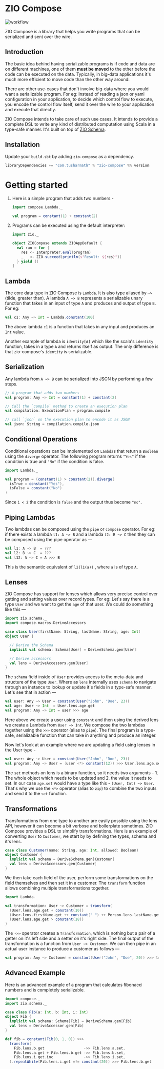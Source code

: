 # ZIO Compose

![workflow](https://github.com/tusharmath/graphql-compose/actions/workflows/ci.yml/badge.svg)

ZIO Compose is a library that helps you write programs that can be serialized and sent over the wire.

## Introduction

The basic idea behind having serializable programs is if code and data are on different machines, one of them **must be
moved** to the other before the code can be executed on the data.
Typically, in big-data applications it's much more efficient to move code than the other way around.

There are other use-cases that don't involve big-data where you would want a serializable program. For eg: Instead of
reading a json or yaml configuration in your application, to decide which control flow to execute, you encode the
control flow itself, send it over the wire to your application and execute that directly.

ZIO Compose intends to take care of such use cases. It intends to provide a complete DSL to write any kind of
distributed computation using Scala in a type-safe manner. It's built on top of [ZIO Schema].

[zio schema]: https://github.com/zio/zio-schema/pulls

## Installation

Update your `build.sbt` by adding `zio-compose` as a dependency.

```scala
libraryDependencies += "com.tusharmath" % "zio-compose" %% version
```

# Getting started

1. Here is a simple program that adds two numbers -

   ```scala
   import compose.Lambda._

   val program = constant(1) + constant(2)
   ```

2. Programs can be executed using the default interpreter:

   ```scala
   import zio._

   object ZIOCompose extends ZIOAppDefault {
     val run = for {
       res <- Interpreter.eval(program)
       _   <- ZIO.succeed(println(s"Result: ${res}"))
     } yield ()
   }
   ```

## Lambda

The core data type in ZIO Compose is `Lambda`. It is also type aliased by `~>` (tilde, greater than). A lambda `A ~> B`
represents a serializable unary function that takes in an input of type `A` and produces and output of type `B`. For eg:

```scala
val c1: Any ~> Int = Lambda.constant(100)
```

The above lambda `c1` is a function that takes in any input and produces an `Int` value.

Another example of lambda is `identity[A]` which like the scala's `identity` function, takes in a type `A` and returns
itself as output. The only difference is that zio-compose's `identity` is serializable.

## Serialization

Any lambda from `A ~> B` can be serialized into JSON by performing a few steps.

```scala
// A program that adds two numbers
val program: Any ~> Int = constant(1) + constant(2)

// Call the `compile` method to create an execution plan
val compilation: ExecutionPlan = program.compile

// call `json` on the execution plan to encode it as JSON
val json: String = compilation.compile.json
```

## Conditional Operations

Conditional operations can be implemented on `Lambda`s that return a `Boolean` using the `diverge` operator.
The following program returns `"Yes"` if the condition is true and `"No"` if the condition is false.

```scala
import Lambda._

val program = (constant(1) > constant(2)).diverge(
  isTrue = constant("Yes"),
  isFalse = constant("No")
)
```

Since `1 < 2` the condition is `false` and the output thus become `"no"`.

## Piping Lambdas

Two lambdas can be composed using the `pipe` or `compose` operator. For eg: if there exists a lambda `l1: A ~> B` and a
lambda `l2: B ~> C` then they can be composed using the pipe operator as —

```scala
val l1: A ~> B  = ???
val l2: B ~> C  = ???
val l12: A ~> C = A >>> B
```

This is the semantic equivalent of `l2(l1(a))` , where `a` is of type `A`.

## Lenses

ZIO Compose has support for lenses which allows very precise control over getting and setting values over record types.
For eg: Let's say there is a type `User` and we want to get the `age` of that user. We could do something like this —

```scala
import zio.schema._
import compose.macros.DeriveAccessors

case class User(firstName: String, lastName: String, age: Int)
object User {

  // Derive the Schema
  implicit val schema: Schema[User] = DeriveSchema.gen[User]

  // Derive accessors
  val lens = DeriveAccessors.gen[User]
}
```

The `schema` field inside of `User` provides access to the meta-data and structure of the type `User`.
Where as `lens` internally uses `schema` to navigate through an instance to lookup or update it's fields in a type-safe manner. Let's see that in action —

```scala
val user: Any ~> User = constant(User("John", "Doe", 23))
val age: User ~> Int  = User.lens.age.get
val program: Any ~> Int = user >>> age
```

Here above we create a user using `constant` and then using the derived lens we create a Lambda from `User ~> Int`.
We compose the two lambdas together using the `>>>` operator (alias to `pipe`).
The final program is a type-safe, serializable function that can take in anything and produce an integer.

Now let's look at an example where we are updating a field using lenses in the User type -

```scala
val user: Any ~> User = constant(User("John", "Doe", 23))
val program: Any ~> User = (user <*> constant(12)) >>> User.lens.age.set
```

The `set` methods on lens is a binary function, so it needs two arguments - 1. The whole object which needs to be updated and 2. the value it needs to set. In our case `age.set` would have a type like this - `(User, Int) ~> User`. That's why we use the `<*>` operator (alias to `zip`) to combine the two inputs and send it to the `set` function.

## Transformations

Transformations from one type to another are easily possible using the lens API, however it can become a bit verbose and boilerplate sometimes.
ZIO Compose provides a DSL to simplify transformations. Here is an example of converting `User` to `Customer`, we start by by defining the types, schema and it's lens.

```scala
case class Customer(name: String, age: Int, allowed: Boolean)
object Customer {
  implicit val schema = DeriveSchema.gen[Customer]
  val lens = DeriveAccessors.gen[Customer]
}
```

We then take each field of the user, perform some transformations on the field themselves and then set it in a customer.
The `transform` function allows combining multiple transformations together.

```scala
import Lambda._

val transformation: User ~> Customer = transform(
  (User.lens.age.get + constant(10))                                     ->> Customer.lens.age.set,
  (User.lens.firstName.get ++ constant(" ") ++ Person.lens.lastName.get) ->> Customer.lens.name.set,
  (User.lens.age.get > constant(18))                                     ->> Customer.lens.isAllowed.set,
)
```

The `->>` operator creates a `Transformation`, which is nothing but a pair of a getter on it's left side and a setter on it's right side.
The final output of the transformation is a function from `User ~> Customer`. We can then pipe in an actual user instance to produce a customer as follows —

```scala
val program: Any ~> Customer = constant(User("John", "Doe", 20)) >>> transformation
```

## Advanced Example

Here is an advanced example of a program that calculates fibonacci numbers and is completely serializable.

```scala
import compose._
import zio.schema._

case class Fib(a: Int, b: Int, i: Int)
object Fib {
  implicit val schema: Schema[Fib] = DeriveSchema.gen[Fib]
  val lens = DeriveAccessor.gen[Fib]
}

def fib = constant(Fib(0, 1, 0)) >>>
  transform(
    Fib.lens.b.get                  ->> Fib.lens.a.set,
    Fib.lens.a.get + Fib.lens.b.get ->> Fib.lens.b.set,
    Fib.lens.i.get.inc              ->> Fib.lens.i.set,
  ).repeatWhile(Fib.lens.i.get =!= constant(20)) >>> Fib.lens.b.get
```
